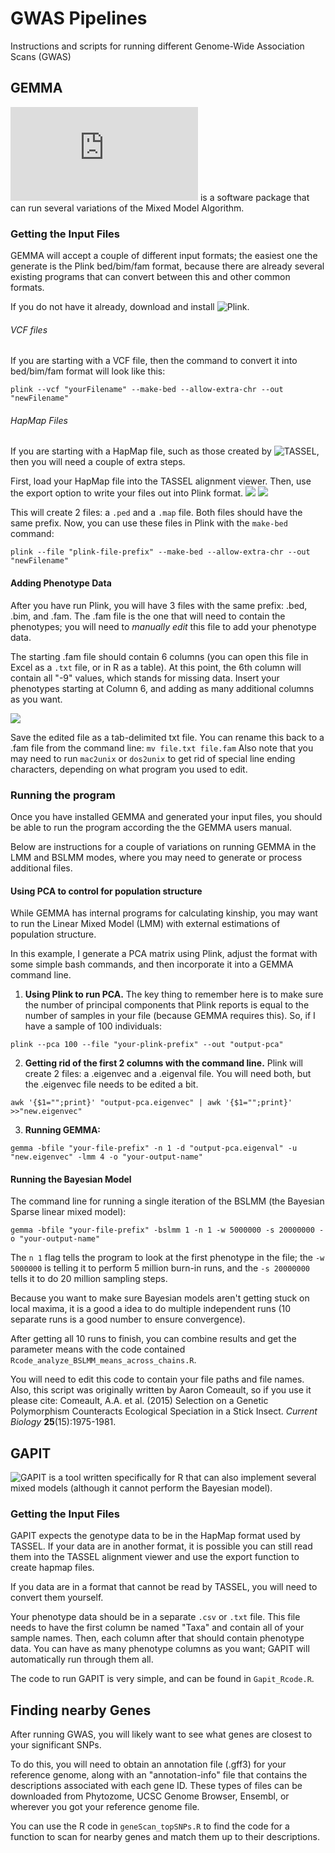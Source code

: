 # GWAS Pipelines
Instructions and scripts for running different Genome-Wide Association Scans (GWAS)

## GEMMA
![GEMMA](http://home.uchicago.edu/xz7/software/GEMMAmanual.pdf) is a
software package that can run several variations of the Mixed Model
Algorithm.

### Getting the Input Files
GEMMA will accept a couple of different input formats; the easiest one
the generate is the Plink bed/bim/fam format, because there are
already several existing programs that can convert between this and
other common formats.

If you do not have it already, download and install
![Plink](http://pngu.mgh.harvard.edu/~purcell/plink/).

###### VCF files
If you are starting with a VCF file, then the command to convert it
into bed/bim/fam format will look like this:

```
plink --vcf "yourFilename" --make-bed --allow-extra-chr --out "newFilename"
```
###### HapMap Files
If you are starting with a HapMap file, such as those created by
![TASSEL](http://www.maizegenetics.net/tassel), then you will need a
couple of extra steps.

First, load your HapMap file into the TASSEL alignment viewer.  Then,
use the export option to write your files out into Plink format.
<img src=images/tassel_menu.png/>
<img src=images/tassel_saveAsplink.png/>

This will create 2 files: a `.ped` and a `.map` file.  Both files
should have the same prefix.  Now, you can use these files in Plink
with the `make-bed` command:

```
plink --file "plink-file-prefix" --make-bed --allow-extra-chr --out "newFilename"
```

#### Adding Phenotype Data
After you have run Plink, you will have 3 files with the same prefix:
.bed, .bim, and .fam.  The .fam file is the one that will need to
contain the phenotypes; you will need to *manually edit* this file to
add your phenotype data.

The starting .fam file should contain 6 columns (you can open this
file in Excel as a `.txt` file, or in R as a table).  At this point,
the 6th column will contain all "-9" values, which stands for missing
data.  Insert your phenotypes starting at Column 6, and adding as many
additional columns as you want.

<img src=images/famFile.png/>

Save the edited file as a tab-delimited txt file.  You can rename this
back to a .fam file from the command line: `mv file.txt file.fam`
Also note that you may need to run `mac2unix` or `dos2unix` to get rid
of special line ending characters, depending on what program you used
to edit.

### Running the program
Once you have installed GEMMA and generated your input files, you
should be able to run the program according the the GEMMA users
manual.

Below are instructions for a couple of variations on running GEMMA in
the LMM and BSLMM modes, where you may need to generate or process
additional files.

#### Using PCA to control for population structure
While GEMMA has internal programs for calculating kinship, you may
want to run the Linear Mixed Model (LMM) with external estimations of
population structure.

In this example, I generate a PCA matrix using Plink, adjust the
format with some simple bash commands, and then incorporate it into a
GEMMA command line.

1.  **Using Plink to run PCA.** The key thing to remember here is to
    make sure the number of principal components that Plink reports is
    equal to the number of samples in your file (because GEMMA
    requires this).  So, if I have a sample of 100 individuals:

```
plink --pca 100 --file "your-plink-prefix" --out "output-pca"
```

2.  **Getting rid of the first 2 columns with the command line.**
Plink will create 2 files: a .eigenvec and a .eigenval file.  You will
need both, but the .eigenvec file needs to be edited a bit.
```
awk '{$1="";print}' "output-pca.eigenvec" | awk '{$1="";print}' >>"new.eigenvec"
```

3.  **Running GEMMA:**
```
gemma -bfile "your-file-prefix" -n 1 -d "output-pca.eigenval" -u "new.eigenvec" -lmm 4 -o "your-output-name"
```

#### Running the Bayesian Model
The command line for running a single iteration of the BSLMM (the
Bayesian Sparse linear mixed model):
```
gemma -bfile "your-file-prefix" -bslmm 1 -n 1 -w 5000000 -s 20000000 -o "your-output-name"
```

The `n 1` flag tells the program to look at the first phenotype in the
file; the `-w 5000000` is telling it to perform 5 million burn-in
runs, and the `-s 20000000` tells it to do 20 million sampling steps.

Because you want to make sure Bayesian models aren't getting stuck on
local maxima, it is a good a idea to do multiple independent runs (10
separate runs is a good number to ensure convergence).

After getting all 10 runs to finish, you can combine results and get
the parameter means with the code contained
`Rcode_analyze_BSLMM_means_across_chains.R`.

You will need to edit this code to contain your file paths and file
names.  Also, this script was originally written by Aaron Comeault, so
if you use it please cite:
Comeault, A.A. et al. (2015) Selection on a Genetic Polymorphism
Counteracts Ecological Speciation in a Stick Insect. *Current Biology*
**25**(15):1975-1981.

## GAPIT
![GAPIT](http://www.zzlab.net/GAPIT/) is a tool written specifically
for R that can also implement several mixed models (although it cannot
perform the Bayesian model).

### Getting the Input Files
GAPIT expects the genotype data to be in the HapMap format used by
TASSEL.  If your data are in another format, it is possible you can
still read them into the TASSEL alignment viewer and use the export
function to create hapmap files.

If you data are in a format that cannot be read by TASSEL, you will
need to convert them yourself.

Your phenotype data should be in a separate `.csv` or `.txt` file.
This file needs to have the first column be named "Taxa" and contain
all of your sample names.  Then, each column after that should contain
phenotype data.  You can have as many phenotype columns as you want;
GAPIT will automatically run through them all.

The code to run GAPIT is very simple, and can be found in
`Gapit_Rcode.R`.

## Finding nearby Genes
After running GWAS, you will likely want to see what genes are closest
to your significant SNPs.

To do this, you will need to obtain an annotation file (.gff3) for
your reference genome, along with an "annotation-info" file that
contains the descriptions associated with each gene ID.  These types
of files can be downloaded from Phytozome, UCSC Genome Browser,
Ensembl, or wherever you got your reference genome file.

You can use the R code in `geneScan_topSNPs.R` to find the code for a
function to scan for nearby genes and match them up to their descriptions.

